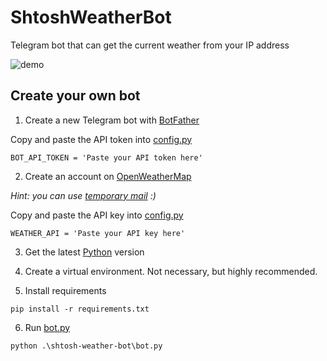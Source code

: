 # ShtoshWeatherBot

Telegram bot that can get the current weather from your IP address

![demo](demo.gif)

## Create your own bot

1. Create a new Telegram bot with [BotFather](https://web.telegram.org/k/#@BotFather)

Copy and paste the API token into [config.py](shtosh-weather-bot/config.py)

`BOT_API_TOKEN = 'Paste your API token here'`

2. Create an account on [OpenWeatherMap](https://home.openweathermap.org/users/sign_up)

_Hint: you can use [temporary mail](https://tempail.com/en/) :)_

Сopy and paste the API key into [config.py](shtosh-weather-bot/config.py)

`WEATHER_API = 'Paste your API key here'`

3. Get the latest [Python](https://www.python.org/downloads/) version

4. Create a virtual environment. Not necessary, but highly recommended.

5. Install requirements

`pip install -r requirements.txt`

6. Run [bot.py](shtosh-weather-bot/bot.py)

`python .\shtosh-weather-bot\bot.py`
